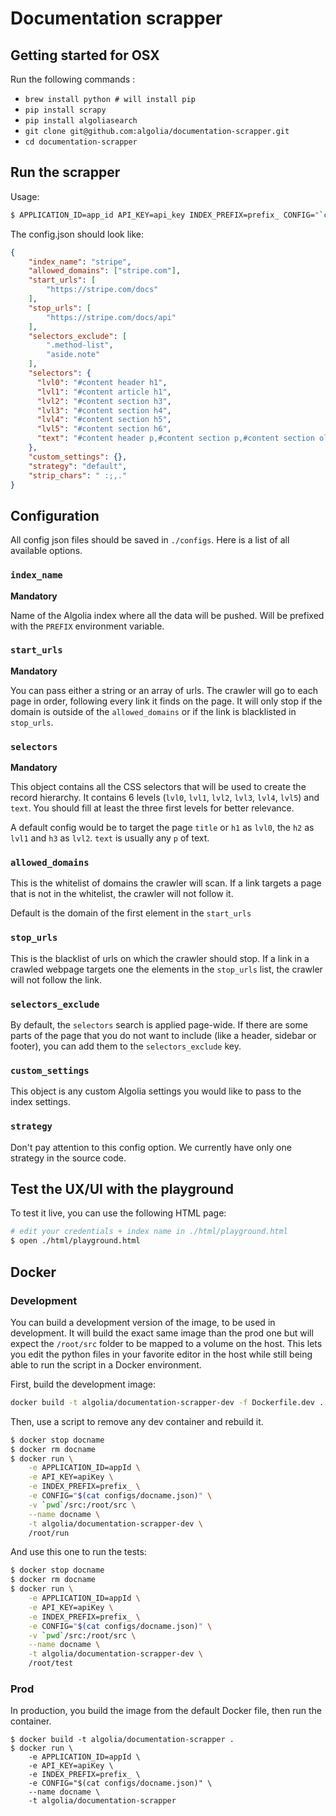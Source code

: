 # Documentation scrapper

## Getting started for OSX

Run the following commands :

- `brew install python # will install pip`
- `pip install scrapy`
- `pip install algoliasearch`
- `git clone git@github.com:algolia/documentation-scrapper.git`
- `cd documentation-scrapper`

## Run the scrapper

Usage:
```sh
$ APPLICATION_ID=app_id API_KEY=api_key INDEX_PREFIX=prefix_ CONFIG="`cat configs/stripe.json`" python src/index.py
```

The config.json should look like:

```json
{
    "index_name": "stripe",
    "allowed_domains": ["stripe.com"],
    "start_urls": [
        "https://stripe.com/docs"
    ],
    "stop_urls": [
        "https://stripe.com/docs/api"
    ],
    "selectors_exclude": [
        ".method-list",
        "aside.note"
    ],
    "selectors": {
      "lvl0": "#content header h1",
      "lvl1": "#content article h1",
      "lvl2": "#content section h3",
      "lvl3": "#content section h4",
      "lvl4": "#content section h5",
      "lvl5": "#content section h6",
      "text": "#content header p,#content section p,#content section ol"
    },
    "custom_settings": {},
    "strategy": "default",
    "strip_chars": " :;,."
}
```

## Configuration

All config json files should be saved in `./configs`. Here is a list of all
available options.

### `index_name`

**Mandatory**

Name of the Algolia index where all the data will be pushed. Will be prefixed
with the `PREFIX` environment variable.

### `start_urls`

**Mandatory**

You can pass either a string or an array of urls. The crawler will go to each
page in order, following every link it finds on the page. It will only stop if
the domain is outside of the `allowed_domains` or if the link is blacklisted in
`stop_urls`.

### `selectors`

**Mandatory**

This object contains all the CSS selectors that will be used to create the
record hierarchy. It contains 6 levels (`lvl0`, `lvl1`, `lvl2`, `lvl3`, `lvl4`,
`lvl5`) and `text`. You should fill at least the three first levels for better
relevance.

A default config would be to target the page `title` or `h1` as `lvl0`, the `h2`
as `lvl1` and `h3` as `lvl2`. `text` is usually any `p` of text.

### `allowed_domains`

This is the whitelist of domains the crawler will scan. If a link targets a page
that is not in the whitelist, the crawler will not follow it.

Default is the domain of the first element in the `start_urls`

### `stop_urls`

This is the blacklist of urls on which the crawler should stop. If a link in
a crawled webpage targets one the elements in the `stop_urls` list, the crawler
will not follow the link.

### `selectors_exclude`

By default, the `selectors` search is applied page-wide. If there are some parts
of the page that you do not want to include (like a header, sidebar or footer),
you can add them to the `selectors_exclude` key.

### `custom_settings`

This object is any custom Algolia settings you would like to pass to the index
settings.

### `strategy`

Don't pay attention to this config option. We currently have only one strategy
in the source code.

## Test the UX/UI with the playground

To test it live, you can use the following HTML page:

```sh
# edit your credentials + index name in ./html/playground.html
$ open ./html/playground.html
```

## Docker

### Development

You can build a development version of the image, to be used in development. It
will build the exact same image than the prod one but will expect the
`/root/src` folder to be mapped to a volume on the host. This lets you edit the
python files in your favorite editor in the host while still being able to run
the script in a Docker environment.

First, build the development image:

```sh
docker build -t algolia/documentation-scrapper-dev -f Dockerfile.dev .
```

Then, use a script to remove any dev container and rebuild it.

```sh
$ docker stop docname
$ docker rm docname
$ docker run \
    -e APPLICATION_ID=appId \
    -e API_KEY=apiKey \
    -e INDEX_PREFIX=prefix_ \
    -e CONFIG="$(cat configs/docname.json)" \
    -v `pwd`/src:/root/src \
    --name docname \
    -t algolia/documentation-scrapper-dev \
    /root/run
```

And use this one to run the tests:

```sh
$ docker stop docname
$ docker rm docname
$ docker run \
    -e APPLICATION_ID=appId \
    -e API_KEY=apiKey \
    -e INDEX_PREFIX=prefix_ \
    -e CONFIG="$(cat configs/docname.json)" \
    -v `pwd`/src:/root/src \
    --name docname \
    -t algolia/documentation-scrapper-dev \
    /root/test

```

### Prod

In production, you build the image from the default Docker file, then run the
container.

```
$ docker build -t algolia/documentation-scrapper .
$ docker run \
    -e APPLICATION_ID=appId \
    -e API_KEY=apiKey \
    -e INDEX_PREFIX=prefix_ \
    -e CONFIG="$(cat configs/docname.json)" \
    --name docname \
    -t algolia/documentation-scrapper
```
